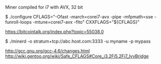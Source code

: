 Miner compiled for i7 with AVX, 32 bit

$ ./configure CFLAGS="-Ofast -march=corei7-avx -pipe -mfpmath=sse -funroll-loops -mtune=corei7-avx -flto" CXXFLAGS="${CFLAGS}"

https://bitcointalk.org/index.php?topic=55038.0

$ ./minerd -o stratum+tcp://abc.host.com:3333 -u myname -p mypass

http://gcc.gnu.org/gcc-4.6/changes.html
http://wiki.gentoo.org/wiki/Safe_CFLAGS#Core_i3.2Fi5.2Fi7_IvyBridge
